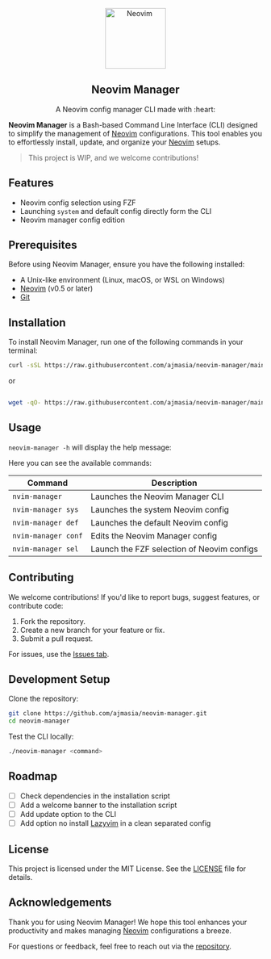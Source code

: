 <p align="center">
  <img src="https://upload.wikimedia.org/wikipedia/commons/thumb/3/3a/Neovim-mark.svg/1200px-Neovim-mark.svg.png" alt="Neovim" height="120">
  <h2 align="center">Neovim Manager</h2>
  <p align="center">A Neovim config manager CLI made with :heart:</p>
</p>

**Neovim Manager** is a Bash-based Command Line Interface (CLI) designed to simplify the management of [Neovim](https://neovim.io/) configurations. This tool enables you to effortlessly install, update, and organize your [Neovim](https://neovim.io/) setups.

> This project is WIP, and we welcome contributions!

## Features

- Neovim config selection using FZF
- Launching `system` and default config directly form the CLI
- Neovim manager config edition

## Prerequisites

Before using Neovim Manager, ensure you have the following installed:

- A Unix-like environment (Linux, macOS, or WSL on Windows)
- [Neovim](https://neovim.io) (v0.5 or later)
- [Git](https://git-scm.com)

## Installation

To install Neovim Manager, run one of the following commands in your terminal:

```bash
curl -sSL https://raw.githubusercontent.com/ajmasia/neovim-manager/main/nvim-manager-install.sh | bash
```

or

```bash

wget -qO- https://raw.githubusercontent.com/ajmasia/neovim-manager/main/nvim-manager-install.sh | bash
```

## Usage

`neovim-manager -h` will display the help message:

Here you can see the available commands:

| Command             | Description                                |
| ------------------- | ------------------------------------------ |
| `nvim-manager`      | Launches the Neovim Manager CLI            |
| `nvim-manager sys`  | Launches the system Neovim config          |
| `nvim-manager def`  | Launches the default Neovim config         |
| `nvim-manager conf` | Edits the Neovim Manager config            |
| `nvim-manager sel`  | Launch the FZF selection of Neovim configs |

## Contributing

We welcome contributions! If you'd like to report bugs, suggest features, or contribute code:

1. Fork the repository.
2. Create a new branch for your feature or fix.
3. Submit a pull request.

For issues, use the [Issues tab](https://github.com/ajmasia/neovim-manager/issues).

## Development Setup

Clone the repository:

```bash
git clone https://github.com/ajmasia/neovim-manager.git
cd neovim-manager
```

Test the CLI locally:

```bash
./neovim-manager <command>
```

## Roadmap

- [ ] Check dependencies in the installation script
- [ ] Add a welcome banner to the installation script
- [ ] Add update option to the CLI
- [ ] Add option no install [Lazyvim](https://www.lazyvim.org/installation) in a clean separated config

## License

This project is licensed under the MIT License. See the [LICENSE](./LICENSE) file for details.

## Acknowledgements

Thank you for using Neovim Manager! We hope this tool enhances your productivity and makes managing [Neovim](https://neovim.io/) configurations a breeze.

For questions or feedback, feel free to reach out via the [repository](https://github.com/ajmasia/neovim-manager).
